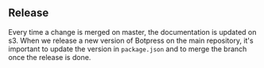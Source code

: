 ## Release

Every time a change is merged on master, the documentation is updated on s3. When we release a new version of Botpress on the main repository, it's important to update the version in `package.json` and to merge the branch once the release is done.
